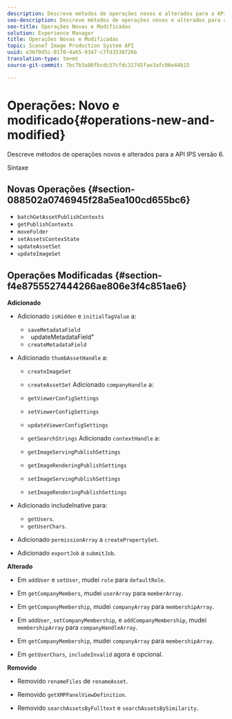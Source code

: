 ```yaml
---
description: Descreve métodos de operações novos e alterados para a API IPS versão 6.
seo-description: Descreve métodos de operações novos e alterados para a API IPS versão 6.
seo-title: Operações Novas e Modificadas
solution: Experience Manager
title: Operações Novas e Modificadas
topic: Scene7 Image Production System API
uuid: e36f0d5c-0170-4a65-9347-c7fd3538726b
translation-type: tm+mt
source-git-commit: 7bc7b3a86fbcdc57cfdc31745fae3afc06e44b15

---
```



# Operações: Novo e modificado{#operations-new-and-modified}

Descreve métodos de operações novos e alterados para a API IPS versão 6.

Sintaxe

## Novas Operações {#section-088502a0746945f28a5ea100cd655bc6}

* `batchGetAssetPublishContexts`
* `getPublishContexts`
* `moveFolder`
* `setAssetsContexState`
* `updateAssetSet`
* `updateImageSet`

## Operações Modificadas {#section-f4e8755527444266ae806e3f4c851ae6}

**Adicionado**

* Adicionado `isHidden` e `initialTagValue` a:

   * `saveMetadataField`
   * ` `updateMetadataField&quot;
   * `createMetadataField`

* Adicionado `thumbAssetHandle` a:

   * `createImageSet`
   * `createAssetSet`
   Adicionado `companyHandle` a:

   * `getViewerConfigSettings`
   * `setViewerConfigSettings`
   * `updateViewerConfigSettings`
   * `getSearchStrings`
   Adicionado `contextHandle` a:

   * `getImageServingPublishSettings`
   * `getImageRenderingPublishSettings`
   * `setImageServingPublishSettings`
   * `setImageRenderingPublishSettings`



* Adicionado includeInative para:

   * `getUsers`.
   * `getUserChars`.

* Adicionado `permissionArray` a `createPropertySet`.

* Adicionado `exportJob` a `submitJob`.

**Alterado**

* Em `addUser` e `setUser`, mudei `role` para `defaultRole`.

* Em `getCompanyMembers`, mudei `userArray` para `memberArray`.

* Em `getCompanyMembership`, mudei `companyArray` para `membershipArray`.

* Em `addUser`, `setCompanyMembership`, e `addCompanyMembership`, mudei `membershipArray` para `companyHandleArray`.

* Em `getCompanyMembership`, mudei `companyArray` para `membershipArray`.

* Em `getUserChars`, `includeInvalid` agora é opcional.

**Removido**

* Removido `renameFiles` de `renameAsset`.

* Removido `getXMPPanelViewDefinition`.
* Removido `searchAssetsByFulltext` e `searchAssetsBySimilarity`.


